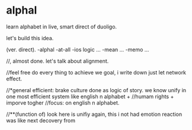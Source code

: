 # alphal
learn alphabet in live, smart direct of duoligo. 


let's build this idea.

 (ver. direct).
-alphal 
 -at-all 
   -ios logic
   ...
 -mean
  ...
 -memo
  ...

//, almost done. let's talk about alignment. 



//feel free do every thing to achieve we goal, i write down just let network effect.  



//*general efficient: brake culture done as logic of story. we know unify in one most efficient system like english n alphabet + //humam rights + imporve togher 
//focus: on english n alphabet.


//**(function of) look here is unifiy again, this i not had emotion reaction was like next decovery from  

